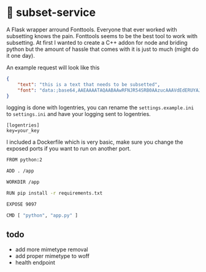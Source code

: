 # 📝 subset-service
A Flask wrapper arround Fonttools. Everyone that ever worked with subsetting knows the pain. Fonttools seems to be the best tool to work with subsetting.
At first I wanted to create a C++ addon for node and briding python but the amount of hassle that comes with it is just to much (might do it one day). 

An example request will look like this
```json
{
    "text": "this is a text that needs to be subsetted",
    "font": "data:;base64,AAEAAAATAQAABAAwRFNJR54SRB0AAzucAAAVdEdERUYAJgOvAAM3fAAAAB5HUE9TCzcPNwADN5wAAAA4R1NVQg4rPbcAAzfUAAADxk9TLzKhPp7JAAABuAAAAGBjbWFwKasvaAAAELQAAAQaY3Z0IA9NGKQAAB2QAAAAomZwZ21+a+VF2k6RQPCf7zsfJ0pWrDr9qJRqfPecwX97k2BOG8QrV5WUyxbhmmcz0SspE8jsvrxZsQOkKZnsHYiZJId3D5vKFPvU1ElMdA7IPS5vIMkDzejlD9AhObNWGdX7rL2sqTi9sNUMo9ljrbCVtGhYw+LXKf+RpMcAAA=="
}
```
logging is done with logentries, you can rename the `settings.example.ini` to `settings.ini` and have your logging sent to logentries.

```
[logentries]
key=your_key
```

I included a Dockerfile which is very basic, make sure you change the exposed ports if you want to run on another port. 
```bash
FROM python:2

ADD . /app

WORKDIR /app

RUN pip install -r requirements.txt

EXPOSE 9097

CMD [ "python", "app.py" ]
```

## todo
* add more mimetype removal
* add proper mimetype to woff
* health endpoint 
